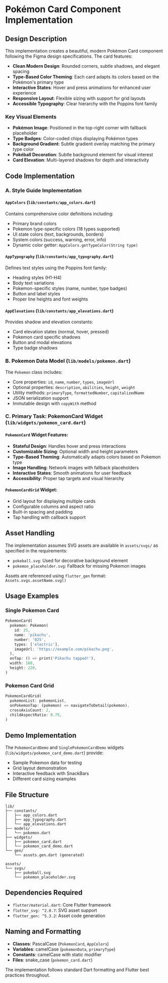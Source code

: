 # Pokémon Card Component Implementation

## Design Description

This implementation creates a beautiful, modern Pokémon Card component following the Figma design specifications. The card features:

- **Clean Modern Design**: Rounded corners, subtle shadows, and elegant spacing
- **Type-Based Color Theming**: Each card adapts its colors based on the Pokémon's primary type
- **Interactive States**: Hover and press animations for enhanced user experience
- **Responsive Layout**: Flexible sizing with support for grid layouts
- **Accessible Typography**: Clear hierarchy with the Poppins font family

### Key Visual Elements

- **Pokémon Image**: Positioned in the top-right corner with fallback placeholder
- **Type Badges**: Color-coded chips displaying Pokémon types
- **Background Gradient**: Subtle gradient overlay matching the primary type color
- **Pokéball Decoration**: Subtle background element for visual interest
- **Card Elevation**: Multi-layered shadows for depth and interactivity

## Code Implementation

### A. Style Guide Implementation

#### `AppColors` (`lib/constants/app_colors.dart`)
Contains comprehensive color definitions including:
- Primary brand colors
- Pokemon type-specific colors (18 types supported)
- UI state colors (text, backgrounds, borders)
- System colors (success, warning, error, info)
- Dynamic color getter: `AppColors.getTypeColor(String type)`

#### `AppTypography` (`lib/constants/app_typography.dart`)
Defines text styles using the Poppins font family:
- Heading styles (H1-H4)
- Body text variations
- Pokemon-specific styles (name, number, type badges)
- Button and label styles
- Proper line heights and font weights

#### `AppElevations` (`lib/constants/app_elevations.dart`)
Provides shadow and elevation constants:
- Card elevation states (normal, hover, pressed)
- Pokemon card specific shadows
- Button and modal elevations
- Type badge shadows

### B. Pokemon Data Model (`lib/models/pokemon.dart`)

The `Pokemon` class includes:
- Core properties: `id`, `name`, `number`, `types`, `imageUrl`
- Optional properties: `description`, `abilities`, `height`, `weight`
- Utility methods: `primaryType`, `formattedNumber`, `capitalizedName`
- JSON serialization support
- Immutable design with `copyWith` method

### C. Primary Task: PokemonCard Widget (`lib/widgets/pokemon_card.dart`)

#### `PokemonCard` Widget Features:
- **Stateful Design**: Handles hover and press interactions
- **Customizable Sizing**: Optional width and height parameters
- **Type-Based Theming**: Automatically adapts colors based on Pokemon type
- **Image Handling**: Network images with fallback placeholders
- **Interactive States**: Smooth animations for user feedback
- **Accessibility**: Proper tap targets and visual hierarchy

#### `PokemonCardGrid` Widget:
- Grid layout for displaying multiple cards
- Configurable columns and aspect ratio
- Built-in spacing and padding
- Tap handling with callback support

## Asset Handling

The implementation assumes SVG assets are available in `assets/svgs/` as specified in the requirements:
- `pokeball.svg`: Used for decorative background element
- `pokemon_placeholder.svg`: Fallback for missing Pokemon images

Assets are referenced using `flutter_gen` format: `Assets.svgs.assetName.svg()`

## Usage Examples

### Single Pokemon Card
```dart
PokemonCard(
  pokemon: Pokemon(
    id: 25,
    name: 'pikachu',
    number: '025',
    types: ['electric'],
    imageUrl: 'https://example.com/pikachu.png',
  ),
  onTap: () => print('Pikachu tapped!'),
  width: 160,
  height: 220,
)
```

### Pokemon Card Grid
```dart
PokemonCardGrid(
  pokemonList: pokemonList,
  onPokemonTap: (pokemon) => navigateToDetail(pokemon),
  crossAxisCount: 2,
  childAspectRatio: 0.75,
)
```

## Demo Implementation

The `PokemonCardDemo` and `SinglePokemonCardDemo` widgets (`lib/widgets/pokemon_card_demo.dart`) provide:
- Sample Pokemon data for testing
- Grid layout demonstration
- Interactive feedback with SnackBars
- Different card sizing examples

## File Structure

```
lib/
├── constants/
│   ├── app_colors.dart
│   ├── app_typography.dart
│   └── app_elevations.dart
├── models/
│   └── pokemon.dart
├── widgets/
│   ├── pokemon_card.dart
│   └── pokemon_card_demo.dart
└── gen/
    └── assets.gen.dart (generated)

assets/
└── svgs/
    ├── pokeball.svg
    └── pokemon_placeholder.svg
```

## Dependencies Required

- `flutter/material.dart`: Core Flutter framework
- `flutter_svg: ^2.0.7`: SVG asset support
- `flutter_gen: ^5.3.2`: Asset code generation

## Naming and Formatting

- **Classes**: PascalCase (`PokemonCard`, `AppColors`)
- **Variables**: camelCase (`pokemonData`, `primaryType`)
- **Constants**: camelCase with static modifier
- **Files**: snake_case (`pokemon_card.dart`)

The implementation follows standard Dart formatting and Flutter best practices throughout.